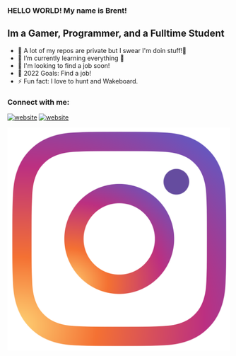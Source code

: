 ### HELLO WORLD! My name is Brent!

## Im a Gamer, Programmer, and a Fulltime Student
- 🔭 A lot of my repos are private but I swear I'm doin stuff!🤣
- 🌱 I’m currently learning everything 🤣
- 👯 I'm looking to find a job soon!
- 🥅 2022 Goals: Find a job!
- ⚡ Fun fact: I love to hunt and Wakeboard.

### Connect with me:
[![website](./img/linkedin-light.svg)](https://linkedin.com/in/brent-turner-04a431196/#gh-light-mode-only)
[![website](./img/linkedin-dark.svg)](https://linkedin.com/in/brent-turner-04a431196/#gh-dark-mode-only)
&nbsp;&nbsp;

[![website](./img/instagram.png)](https://instagram.com/thebrentturner)
